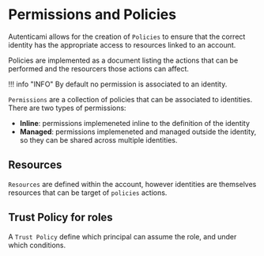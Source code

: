 # Permissions and Policies

Autenticami allows for the creation of `Policies` to ensure that the correct identity has the appropriate access to resources linked to an account.

Policies are implemented as a document listing the actions that can be performed and the resourcers those actions can affect.

!!! info "INFO"
    By default no permission is associated to an identity.

`Permissions` are a collection of policies that can be associated to identities. There are two types of permissions:

- **Inline**: permissions implemeneted inline to the definition of the identity
- **Managed**: permissions implemeneted and managed outside the identity, so they can be shared across multiple identities.

## Resources

`Resources` are defined within the account, however identities are themselves resources that can be target of `policies` actions.

## Trust Policy for roles

A `Trust Policy` define which principal can assume the role, and under which conditions.
